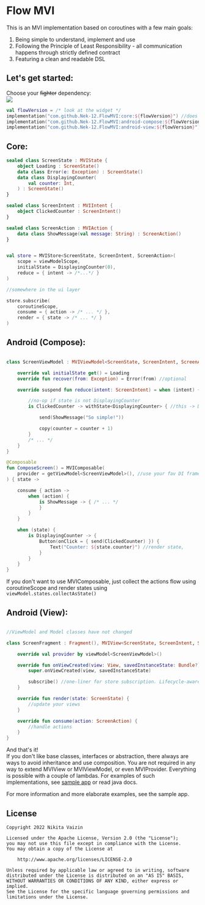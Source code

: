 # Flow MVI

This is an MVI implementation based on coroutines with a few main goals:

1. Being simple to understand, implement and use
2. Following the Principle of Least Responsibility - all communication happens through strictly defined contract
3. Featuring a clean and readable DSL

## Let's get started:

Choose your ~~fighter~~ dependency:  
[![](https://jitpack.io/v/Nek-12/FlowMVI.svg)](https://jitpack.io/#Nek-12/FlowMVI)

```kotlin
val flowVersion = /* look at the widget */
implementation("com.github.Nek-12.FlowMVI:core:${flowVersion}") //does not depend on any particular platform
implementation("com.github.Nek-12.FlowMVI:android-compose:${flowVersion}") //For Jetpack Compose Android projects
implementation("com.github.Nek-12.FlowMVI:android-view:${flowVersion}") //For View-based Android projects
```

## Core:

```kotlin
sealed class ScreenState : MVIState {
    object Loading : ScreenState()
    data class Error(e: Exception) : ScreenState()
    data class DisplayingCounter(
        val counter: Int,
    ) : ScreenState()
}

sealed class ScreenIntent : MVIIntent {
    object ClickedCounter : ScreenIntent()
}

sealed class ScreenAction : MVIAction {
    data class ShowMessage(val message: String) : ScreenAction()
}


val store = MVIStore<ScreenState, ScreenIntent, ScreenAction>(
    scope = viewModelScope,
    initialState = DisplayingCounter(0),
    reduce = { intent -> /*...*/ }
)

//somewhere in the ui layer

store.subscribe(
    coroutineScope,
    consume = { action -> /* ... */ },
    render = { state -> /* ... */ }
)
```

## Android (Compose):

```kotlin

class ScreenViewModel : MVIViewModel<ScreenState, ScreenIntent, ScreenAction>() {

    override val initialState get() = Loading
    override fun recover(from: Exception) = Error(from) //optional

    override suspend fun reduce(intent: ScreenIntent) = when (intent) {

        //no-op if state is not DisplayingCounter
        is ClickedCounter -> withState<DisplayingCounter> { //this -> DisplayingCounter

            send(ShowMessage("So simple!"))

            copy(counter = counter + 1)
        }
        /* ... */
    }
}

@Composable
fun ComposeScreen() = MVIComposable(
    provider = getViewModel<ScreenViewModel>(), //use your fav DI framework
) { state ->

    consume { action ->
        when (action) {
            is ShowMessage -> { /* ... */
            }
        }
    }

    when (state) {
        is DisplayingCounter -> {
            Button(onClick = { send(ClickedCounter) }) {
                Text("Counter: ${state.counter}") //render state,
            }
        }
    }
}
```

If you don't want to use MVIComposable, just collect the actions flow using coroutineScope and render states
using `viewModel.states.collectAsState()`

## Android (View):

```kotlin

//ViewModel and Model classes have not changed

class ScreenFragment : Fragment(), MVIView<ScreenState, ScreenIntent, ScreenAction> {

    override val provider by viewModel<ScreenViewModel>()

    override fun onViewCreated(view: View, savedInstanceState: Bundle?) {
        super.onViewCreated(view, savedInstanceState)

        subscribe() //one-liner for store subscription. Lifecycle-aware and efficient.
    }

    override fun render(state: ScreenState) {
        //update your views
    }

    override fun consume(action: ScreenAction) {
        //handle actions
    }
}
```

And that's it!   
If you don't like base classes, interfaces or abstraction, there always are ways to avoid inheritance and use
composition. You are not required in any way to extend MVIView or MVIViewModel, or even MVIProvider. Everything is
possible with a couple of lambdas. For examples of such implementations,
see [sample app](/app/src/main/java/com/nek12/flowMVI/sample/view/NoBaseClassViewModel.kt) or read java docs.

For more information and more elaborate examples, see the sample app.

## License

```
Copyright 2022 Nikita Vaizin

Licensed under the Apache License, Version 2.0 (the "License");
you may not use this file except in compliance with the License.
You may obtain a copy of the License at

    http://www.apache.org/licenses/LICENSE-2.0

Unless required by applicable law or agreed to in writing, software
distributed under the License is distributed on an "AS IS" BASIS,
WITHOUT WARRANTIES OR CONDITIONS OF ANY KIND, either express or implied.
See the License for the specific language governing permissions and
limitations under the License.
```
